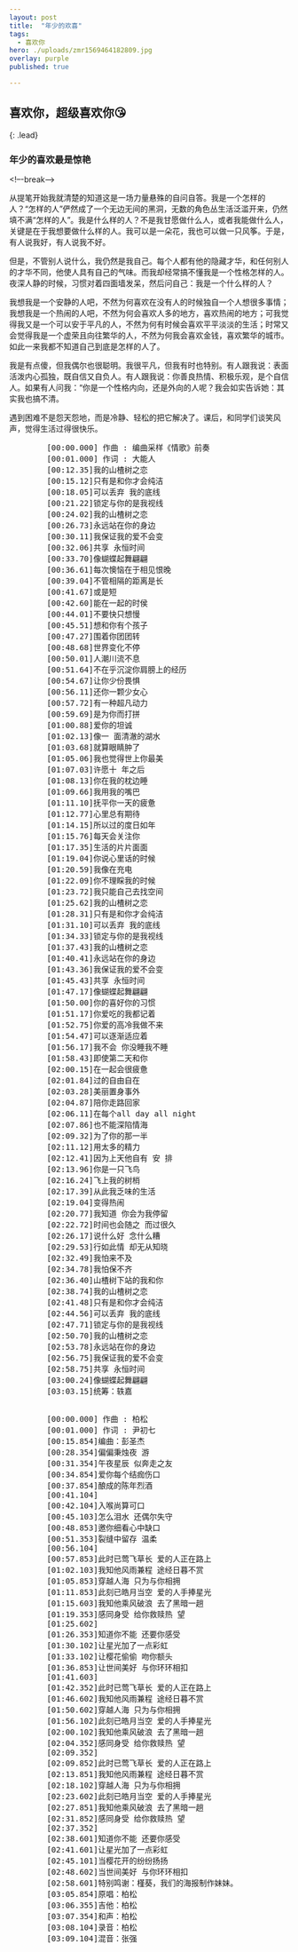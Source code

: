 ```yaml
---
layout: post
title:  "年少的欢喜"
tags:
  - 喜欢你
hero: ./uploads/zmr1569464182809.jpg
overlay: purple
published: true

---
```

## 喜欢你，超级喜欢你😘
{: .lead}
### 年少的喜欢最是惊艳
<!–-break-–>

从提笔开始我就清楚的知道这是一场力量悬殊的自问自答。我是一个怎样的人？“怎样的人”俨然成了一个无边无间的黑洞，无数的角色丛生活泛滥开来，仍然填不满“怎样的人”。我是什么样的人？不是我甘愿做什么人，或者我能做什么人，关键是在于我想要做什么样的人。我可以是一朵花，我也可以做一只风筝。于是，有人说我好，有人说我不好。

但是，不管别人说什么，我仍然是我自己。每个人都有他的隐藏才华，和任何别人的才华不同，他使人具有自己的气味。而我却经常搞不懂我是一个性格怎样的人。夜深人静的时候，习惯对着四面墙发呆，然后问自己：我是一个什么样的人？

我想我是一个安静的人吧，不然为何喜欢在没有人的时候独自一个人想很多事情；我想我是一个热闹的人吧，不然为何会喜欢人多的地方，喜欢热闹的地方；可我觉得我又是一个可以安于平凡的人，不然为何有时候会喜欢平平淡淡的生活；时常又会觉得我是一个虚荣且向往繁华的人，不然为何我会喜欢金钱，喜欢繁华的城市。如此一来我都不知道自己到底是怎样的人了。

我是有点傻，但我偶尔也很聪明。我很平凡，但我有时也特别。有人跟我说：表面活泼内心孤独，既自信又自负人。有人跟我说：你善良热情、积极乐观，是个自信人。如果有人问我：“你是一个性格内向，还是外向的人呢？我会如实告诉她：其实我也搞不清。

遇到困难不是怨天怨地，而是冷静、轻松的把它解决了。课后，和同学们谈笑风声，觉得生活过得很快乐。

<!-- 视频云 -->
<div id="player"></div>
<script type="text/javascript" src="https://player.dogecloud.com/js/loader"></script>
<script type="text/javascript">
var player = new DogePlayer({
    container: document.getElementById('player'),
    userId: 779,
    vcode: 'd9d07bdc90063387',
    autoPlay: false
});
</script>


<!-- 左下角浮窗aplayer -->
<link rel="stylesheet" href="https://cdn.bootcss.com/aplayer/1.10.1/APlayer.min.css">
<script src="https://cdn.bootcss.com/aplayer/1.10.1/APlayer.min.js"></script>
<div id="aplayer">
	<pre class="aplayer-lrc-content">
        [00:00.000] 作曲 : 编曲采样《情歌》前奏
		[00:01.000] 作词 : 大能人
		[00:12.35]我的山楂树之恋
		[00:15.12]只有是和你才会纯洁
		[00:18.05]可以丢弃 我的底线
		[00:21.22]锁定与你的是我视线
		[00:24.02]我的山楂树之恋
		[00:26.73]永远站在你的身边
		[00:30.11]我保证我的爱不会变
		[00:32.06]共享 永恒时间
		[00:33.70]像蝴蝶起舞翩翩
		[00:36.61]每次懊恼在于相见恨晚
		[00:39.04]不管相隔的距离是长
		[00:41.67]或是短
		[00:42.60]能在一起的时侯
		[00:44.01]不要快只想慢
		[00:45.51]想和你有个孩子
		[00:47.27]围着你团团转
		[00:48.68]世界变化不停
		[00:50.01]人潮川流不息
		[00:51.64]不在乎沉淀你肩膀上的经历
		[00:54.67]让你少份畏惧
		[00:56.11]还你一颗少女心
		[00:57.72]有一种超凡动力
		[00:59.69]是为你而打拼
		[01:00.88]爱你的坦诚
		[01:02.13]像一 面清澈的湖水
		[01:03.68]就算眼睛肿了
		[01:05.06]我也觉得世上你最美
		[01:07.03]许愿十 年之后
		[01:08.13]你在我的枕边睡
		[01:09.66]我用我的嘴巴
		[01:11.10]抚平你一天的疲惫
		[01:12.77]心里总有期待
		[01:14.15]所以过的度日如年
		[01:15.76]每天会关注你
		[01:17.35]生活的片片面面
		[01:19.04]你说心里话的时候
		[01:20.59]我像在充电
		[01:22.09]你不理睬我的时候
		[01:23.72]我只能自己去找空间
		[01:25.62]我的山楂树之恋
		[01:28.31]只有是和你才会纯洁
		[01:31.10]可以丢弃 我的底线
		[01:34.33]锁定与你的是我视线
		[01:37.43]我的山楂树之恋
		[01:40.41]永远站在你的身边
		[01:43.36]我保证我的爱不会变
		[01:45.43]共享 永恒时间
		[01:47.17]像蝴蝶起舞翩翩
		[01:50.00]你的喜好你的习惯
		[01:51.17]你爱吃的我都记着
		[01:52.75]你爱的高冷我做不来
		[01:54.47]可以逐渐适应着
		[01:56.17]我不会 你没睡我不睡
		[01:58.43]即使第二天和你
		[02:00.15]在一起会很疲惫
		[02:01.84]过的自由自在
		[02:03.28]美丽置身事外
		[02:04.87]陪你走路回家
		[02:06.11]在每个all day all night
		[02:07.86]也不能深陷情海
		[02:09.32]为了你的那一半
		[02:11.12]用太多的精力
		[02:12.41]因为上天他自有 安 排
		[02:13.96]你是一只飞鸟
		[02:16.24]飞上我的树梢
		[02:17.39]从此我乏味的生活
		[02:19.04]变得热闹
		[02:20.77]我知道 你会为我停留
		[02:22.72]时间也会随之 而过很久
		[02:26.17]说什么好 念什么糟
		[02:29.53]行如此情 却无从知晓
		[02:32.49]我怕来不及
		[02:34.78]我怕保不齐
		[02:36.40]山楂树下站的我和你
		[02:38.74]我的山楂树之恋
		[02:41.48]只有是和你才会纯洁
		[02:44.56]可以丢弃 我的底线
		[02:47.71]锁定与你的是我视线
		[02:50.70]我的山楂树之恋
		[02:53.78]永远站在你的身边
		[02:56.75]我保证我的爱不会变
		[02:58.75]共享 永恒时间
		[03:00.24]像蝴蝶起舞翩翩
		[03:03.15]统筹：轶嘉
    </pre>
	<pre class="aplayer-lrc-content">
		[00:00.000] 作曲 : 柏松
		[00:01.000] 作词 : 尹初七
		[00:15.854]编曲：彭圣杰
		[00:28.354]偏偏秉烛夜 游
		[00:31.354]午夜星辰 似奔走之友
		[00:34.854]爱你每个结痂伤口
		[00:37.854]酿成的陈年烈酒
		[00:41.104]
		[00:42.104]入喉尚算可口
		[00:45.103]怎么泪水 还偶尔失守
		[00:48.853]邀你细看心中缺口
		[00:51.353]裂缝中留存 温柔
		[00:56.104]
		[00:57.853]此时已莺飞草长 爱的人正在路上
		[01:02.103]我知他风雨兼程 途经日暮不赏
		[01:05.853]穿越人海 只为与你相拥
		[01:11.853]此刻已皓月当空 爱的人手捧星光
		[01:15.603]我知他乘风破浪 去了黑暗一趟
		[01:19.353]感同身受 给你救赎热 望
		[01:25.602]
		[01:26.353]知道你不能 还要你感受
		[01:30.102]让星光加了一点彩虹
		[01:33.102]让樱花偷偷 吻你额头
		[01:36.853]让世间美好 与你环环相扣
		[01:41.603]
		[01:42.352]此时已莺飞草长 爱的人正在路上
		[01:46.602]我知他风雨兼程 途经日暮不赏
		[01:50.602]穿越人海 只为与你相拥
		[01:56.102]此刻已皓月当空 爱的人手捧星光
		[02:00.102]我知他乘风破浪 去了黑暗一趟
		[02:04.352]感同身受 给你救赎热 望
		[02:09.352]
		[02:09.852]此时已莺飞草长 爱的人正在路上
		[02:13.851]我知他风雨兼程 途经日暮不赏
		[02:18.102]穿越人海 只为与你相拥
		[02:23.602]此刻已皓月当空 爱的人手捧星光
		[02:27.851]我知他乘风破浪 去了黑暗一趟
		[02:31.852]感同身受 给你救赎热 望
		[02:37.352]
		[02:38.601]知道你不能 还要你感受
		[02:41.601]让星光加了一点彩虹
		[02:45.101]当樱花开的纷纷扬扬
		[02:48.602]当世间美好 与你环环相扣
		[02:58.601]特别鸣谢：槿葵，我们的海报制作妹妹。
		[03:05.854]原唱：柏松
		[03:06.355]吉他：柏松
		[03:07.354]和声：柏松
		[03:08.104]录音：柏松
		[03:09.104]混音：张强
	</pre>
</div>
<script>
const ap = new APlayer({
    container: document.getElementById('aplayer'),
    fixed: true,
	lrcType: 2,
	listFolded: false,
    listMaxHeight: 90,
    audio: [
        {
            title: '山楂树之恋',
			author: '程佳佳',
			url: 'http://music.163.com/song/media/outer/url?id=1381755293.mp3',
			pic: 'http://p2.music.126.net/G00sAe86sPi5gFQyuJHU7A==/109951164260611202.jpg',
            theme: '#46718b'
        },
		{
		    title: '世间美好与你环环相扣',
			author: '柏松',
			url: 'http://music.163.com/song/media/outer/url?id=1363948882.mp3',
			pic: 'http://p1.music.126.net/DK1_4sP_339o5rowMdPXdw==/109951164071024476.jpg',
		    theme: '#46718b'
		}
	]
});
</script>
